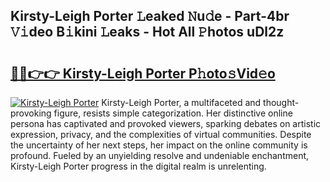 ## Kirsty-Leigh Porter 𝙻eaked 𝙽u𝚍e - Part-4br 𝚅𝚒deo B𝚒kini 𝙻eaks - Hot All 𝙿hotos uDl2z

# <h2><a href="http://ld1qdd.urlbe.top/?page=Kirsty-Leigh+Porter">🔗🔗👉👉 Kirsty-Leigh Porter P𝚑oto𝚜Vid𝚎o</a></h2>

[![Kirsty-Leigh Porter](https://i.imgur.com/eBuTRDB.gif)](http://ld1qdd.urlbe.top/?page=Kirsty-Leigh+Porter)
Kirsty-Leigh Porter, a multifaceted and thought-provoking figure, resists simple categorization. Her distinctive online persona has captivated and provoked viewers, sparking debates on artistic expression, privacy, and the complexities of virtual communities. Despite the uncertainty of her next steps, her impact on the online community is profound. Fueled by an unyielding resolve and undeniable enchantment, Kirsty-Leigh Porter progress in the digital realm is unrelenting.

